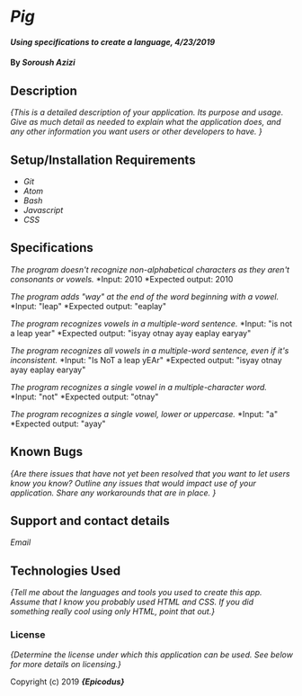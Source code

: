 # _Pig_

#### _Using specifications to create a language, 4/23/2019_

#### By _Soroush Azizi_

## Description

_{This is a detailed description of your application. Its purpose and usage.  Give as much detail as needed to explain what the application does, and any other information you want users or other developers to have. }_

## Setup/Installation Requirements

* _Git_
* _Atom_
* _Bash_
* _Javascript_
* _CSS_

## Specifications
_The program doesn't recognize non-alphabetical characters as they aren't consonants or vowels._
  *Input: 2010
  *Expected output: 2010

_The program adds "way" at the end of the word beginning with a vowel._
  *Input: "leap"
  *Expected output: "eaplay"

_The program recognizes vowels in a multiple-word sentence._
  *Input: "is not a leap year"
  *Expected output: "isyay otnay ayay eaplay earyay"

_The program recognizes all vowels in a multiple-word sentence, even if it's inconsistent._
  *Input: "Is NoT a leap yEAr"
  *Expected output: "isyay otnay ayay eaplay earyay"

_The program recognizes a single vowel in a multiple-character word._
  *Input: "not"
  *Expected output: "otnay"

_The program recognizes a single vowel, lower or uppercase._
  *Input: "a"
  *Expected output: "ayay"

## Known Bugs

_{Are there issues that have not yet been resolved that you want to let users know you know?  Outline any issues that would impact use of your application.  Share any workarounds that are in place. }_

## Support and contact details

_Email_

## Technologies Used

_{Tell me about the languages and tools you used to create this app. Assume that I know you probably used HTML and CSS. If you did something really cool using only HTML, point that out.}_

### License

*{Determine the license under which this application can be used.  See below for more details on licensing.}*

Copyright (c) 2019 **_{Epicodus}_**

